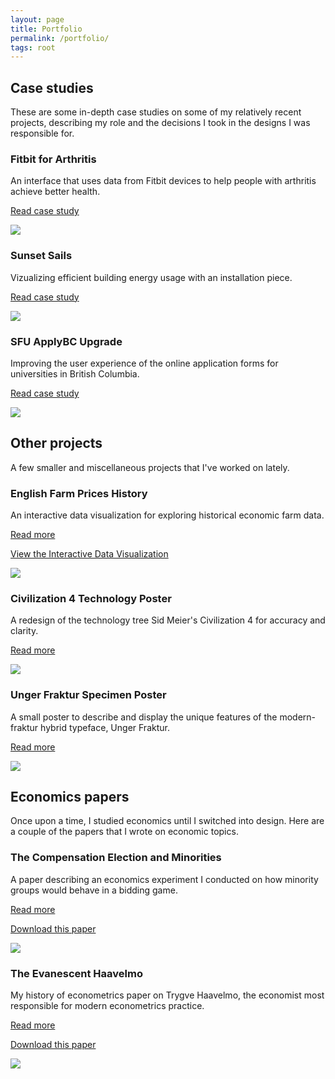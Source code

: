 ```yaml
---
layout: page
title: Portfolio
permalink: /portfolio/
tags: root
---
```


<div class="piece">
    <h2>Case studies</h2>
    <p>These are some in-depth case studies on some of my relatively recent projects, describing my role and the decisions I took in the designs I was responsible for.</p>
    <div class="block">
        <div class="leftPort">
            <h3>Fitbit for Arthritis</h3>
            <p>An interface that uses data from Fitbit devices to help people with arthritis achieve better health.</p>
            <p class="caseLink"><a href="{{ site.baseurl }}/portfolio/supra/">Read case study</a></p>
        </div>
        <div class="rightPort">
            <img src="supra/mockup-cal-lead.jpg" />
        </div>
        <div class="clear"></div>
    </div>
    <div class="block">
        <div class="leftPort">
            <h3>Sunset Sails</h3>
            <p>Vizualizing efficient building energy usage with an installation piece.</p>
            <p class="caseLink"><a href="{{ site.baseurl }}/portfolio/sunset/">Read case study</a></p>
        </div>
        <div class="rightPort">
            <img src="sunset/sunset-hallway-lead.jpg" />
        </div>
        <div class="clear"></div>
    </div>
    <div class="block">
        <div class="leftPort">
            <h3>SFU ApplyBC Upgrade</h3>
            <p>Improving the user experience of the online application forms for universities in British Columbia.</p>
            <p class="caseLink"><a href="{{ site.baseurl }}/portfolio/applybc/">Read case study</a></p>
        </div>
        <div class="rightPort">
            <img src="applybc/landing-lead.jpg" />
        </div>
        <div class="clear"></div>
    </div>
</div>

<div class="piece">
    <h2>Other projects</h2>
    <p>A few smaller and miscellaneous projects that I've worked on lately.</p>
    <div class="block">
        <div class="leftPort">
            <h3>English Farm Prices History</h3>
            <p>An interactive data visualization for exploring historical economic farm data.</p>
            <p class="caseLink"><a href="{{ site.baseurl }}/portfolio/engfarm/">Read more</a></p>
            <p class="caseLink"><a href="index.html">View the Interactive Data Visualization</a></p>
        </div>
        <div class="rightPort">
            <img src="engfarm/engfarm_final.jpg" />
        </div>
        <div class="clear"></div>
    </div>
    <div class="block">
        <div class="leftPort">
            <h3>Civilization 4 Technology Poster</h3>
            <p>A redesign of the technology tree Sid Meier's Civilization 4 for accuracy and clarity.</p>
            <p class="caseLink"><a href="{{ site.baseurl }}/portfolio/civ/">Read more</a></p>
        </div>
        <div class="rightPort">
            <img src="civ/civ-lead.jpg" />
        </div>
        <div class="clear"></div>
    </div>
    <div class="block">
        <div class="leftPort">
            <h3>Unger Fraktur Specimen Poster</h3>
            <p>A small poster to describe and display the unique features of the modern-fraktur hybrid typeface, Unger Fraktur.</p>
            <p class="caseLink"><a href="{{ site.baseurl }}/portfolio/unger/">Read more</a></p>
        </div>
        <div class="rightPort">
            <img src="unger/unger_fraktur_specimen.jpg" />
        </div>
        <div class="clear"></div>
    </div>
</div>

<div class="piece">
    <h2>Economics papers</h2>
    <p>Once upon a time, I studied economics until I switched into design. Here are a couple of the papers that I wrote on economic topics.</p> 
    <div class="block">
        <div class="leftPort">
            <h3>The Compensation Election and Minorities</h3>
            <p>A paper describing an economics experiment I conducted on how minority groups would behave in a bidding game.</p>
            <p class="caseLink"><a href="{{ site.baseurl }}/portfolio/compex/">Read more</a></p>
            <p class="caseLink"><a href="compex/E428pcclarke.pdf">Download this paper</a></p>
        </div>
        <div class="rightPort">
            <img src="compex/compexgui-lead.jpg" />
        </div>
        <div class="clear"></div>
    </div>
    <div class="block">
        <div class="leftPort">
            <h3>The Evanescent Haavelmo</h3>
            <p>My history of econometrics paper on Trygve Haavelmo, the economist most responsible for modern econometrics practice.</p>
            <p class="caseLink"><a href="{{ site.baseurl }}/portfolio/haavelmo/">Read more</a></p>
            <p class="caseLink"><a href="haavelmo/E409pcclarke.pdf">Download this paper</a></p>
        </div>
        <div class="rightPort">
            <img src="haavelmo/haavelmo-desk.jpg" />
        </div>
        <div class="clear"></div>
    </div>
</div>
